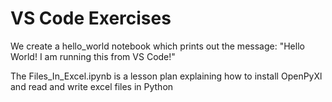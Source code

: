 # VS Code Exercises

We create a hello_world notebook which prints out the message: "Hello World! I am running this from VS Code!"

The Files_In_Excel.ipynb is a lesson plan explaining how to install OpenPyXl and read and write excel files in Python